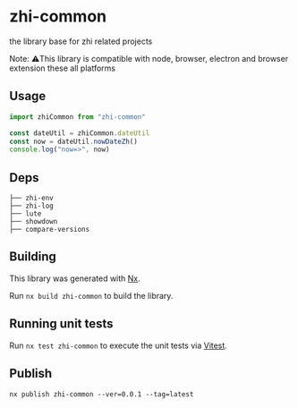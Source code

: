 # zhi-common

the library base for zhi related projects

Note: ⚠️This library is compatible with node, browser, electron and browser extension these all platforms

## Usage

```ts
import zhiCommon from "zhi-common"

const dateUtil = zhiCommon.dateUtil
const now = dateUtil.nowDateZh()
console.log("now=>", now)
```

## Deps


```
├── zhi-env
├── zhi-log
├── lute
├── showdown
├── compare-versions
```

## Building

This library was generated with [Nx](https://nx.dev).

Run `nx build zhi-common` to build the library.

## Running unit tests

Run `nx test zhi-common` to execute the unit tests via [Vitest](https://vitest.dev).

## Publish

```
nx publish zhi-common --ver=0.0.1 --tag=latest
```
